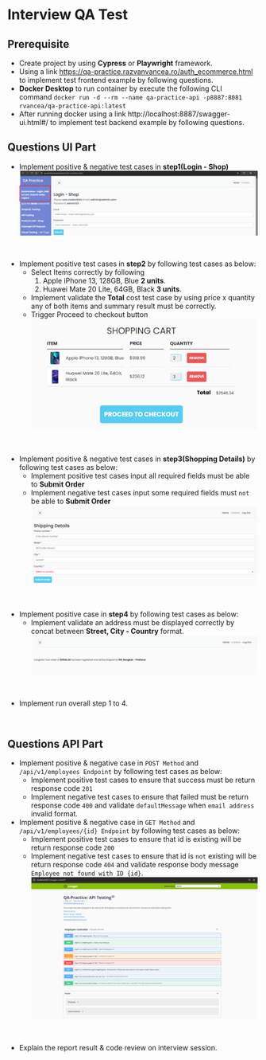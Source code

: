 # Interview QA Test
## Prerequisite

- Create project by using <b>Cypress</b> or <b>Playwright</b> framework.
- Using a link https://qa-practice.razvanvancea.ro/auth_ecommerce.html to implement test frontend example by following questions.
- <b>Docker Desktop</b> to run container by execute the following CLI <br/>
command `docker run -d --rm --name qa-practice-api -p8887:8081 rvancea/qa-practice-api:latest`
- After running docker using a link http://localhost:8887/swagger-ui.html#/ to implement test backend example by following questions.

## Questions UI Part

- Implement positive & negative test cases in <b>step1(Login - Shop)</b>
![Example Users List screen](src/assets/step1.png)

<br/>

- Implement positive test cases in <b>step2</b> by following test cases as below:
  - Select Items correctly by following
    1. Apple iPhone 13, 128GB, Blue <b>2 units</b>.
    2. Huawei Mate 20 Lite, 64GB, Black <b>3 units</b>.      
  - Implement validate the <b>Total</b> cost test case by using price x quantity any of both items and summary result must be correctly.
  - Trigger Proceed to checkout button
  ![Example Users List screen](src/assets/step2_requirement.png)

<br/>

- Implement positive & negative test cases in <b>step3(Shopping Details)</b> by following test cases as below:
  - Implement positive test cases input all required fields must be able to <b>Submit Order</b>
  - Implement negative test cases input some required fields must `not` be able to <b>Submit Order</b>
    ![Example Users List screen](src/assets/step3.png)

<br/>

- Implement positive case in <b>step4</b> by following test cases as below:
  - Implement validate an address must be displayed correctly by concat between <b>Street, City - Country</b> format.
    ![Example Users List screen](src/assets/step4.png)

<br/>

- Implement run overall step 1 to 4.

<br/>

## Questions API Part

- Implement positive & negative case in `POST Method` and `/api/v1/employees Endpoint` by following test cases as below:
  - Implement positive test cases to ensure that success must be return response code `201`
  - Implement negative test cases to ensure that failed must be return response code `400` and validate `defaultMessage` when `email address` invalid format.
- Implement positive & negative case in `GET Method` and `/api/v1/employees/{id} Endpoint` by following test cases as below:
  - Implement positive test cases to ensure that id is existing will be return response code `200`
  - Implement negative test cases to ensure that id is `not` existing will be return response code `404` and validate response body message `Employee not found with ID {id}`.
    ![Example Users List screen](src/assets/api_swagger.png)

<br/>

- Explain the report result & code review on interview session.